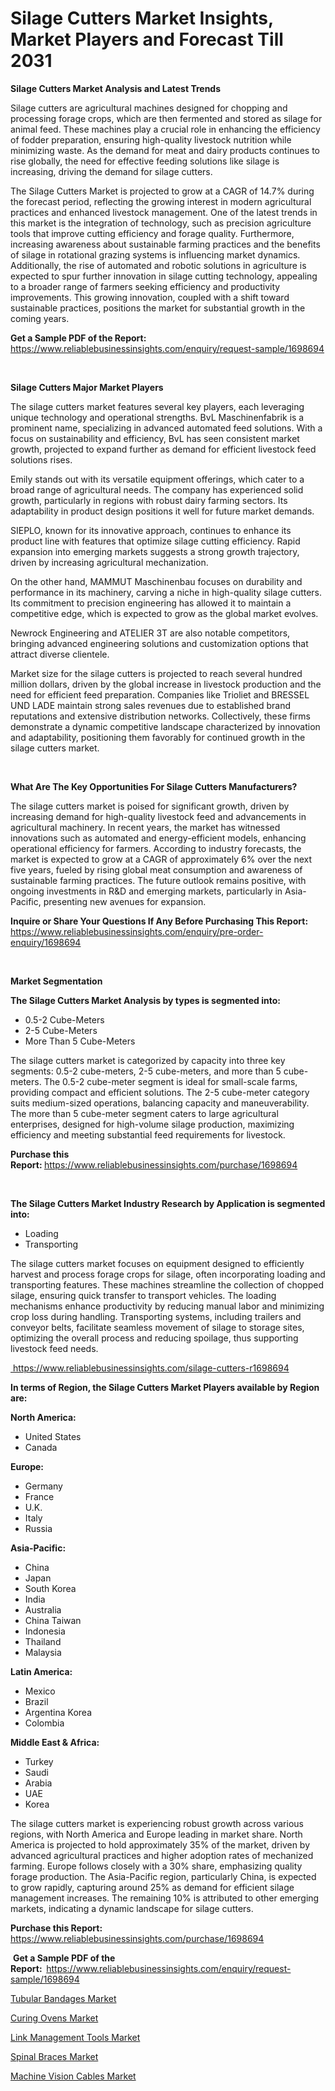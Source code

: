 <p><h1>Silage Cutters Market Insights, Market Players and Forecast Till 2031</h1></p><p><strong>Silage Cutters Market Analysis and Latest Trends</strong></p>
<p><p>Silage cutters are agricultural machines designed for chopping and processing forage crops, which are then fermented and stored as silage for animal feed. These machines play a crucial role in enhancing the efficiency of fodder preparation, ensuring high-quality livestock nutrition while minimizing waste. As the demand for meat and dairy products continues to rise globally, the need for effective feeding solutions like silage is increasing, driving the demand for silage cutters.</p><p>The Silage Cutters Market is projected to grow at a CAGR of 14.7% during the forecast period, reflecting the growing interest in modern agricultural practices and enhanced livestock management. One of the latest trends in this market is the integration of technology, such as precision agriculture tools that improve cutting efficiency and forage quality. Furthermore, increasing awareness about sustainable farming practices and the benefits of silage in rotational grazing systems is influencing market dynamics. Additionally, the rise of automated and robotic solutions in agriculture is expected to spur further innovation in silage cutting technology, appealing to a broader range of farmers seeking efficiency and productivity improvements. This growing innovation, coupled with a shift toward sustainable practices, positions the market for substantial growth in the coming years.</p></p>
<p><strong>Get a Sample PDF of the Report:&nbsp;</strong> <a href="https://www.reliablebusinessinsights.com/enquiry/request-sample/1698694?utm_campaign=75&utm_medium=2&utm_source=Github&utm_content=ia&utm_term=20102024&utm_id=silage-cutters">https://www.reliablebusinessinsights.com/enquiry/request-sample/1698694</a></p>
<p>&nbsp;</p>
<p><strong>Silage Cutters Major Market Players</strong></p>
<p><p>The silage cutters market features several key players, each leveraging unique technology and operational strengths. BvL Maschinenfabrik is a prominent name, specializing in advanced automated feed solutions. With a focus on sustainability and efficiency, BvL has seen consistent market growth, projected to expand further as demand for efficient livestock feed solutions rises.</p><p>Emily stands out with its versatile equipment offerings, which cater to a broad range of agricultural needs. The company has experienced solid growth, particularly in regions with robust dairy farming sectors. Its adaptability in product design positions it well for future market demands.</p><p>SIEPLO, known for its innovative approach, continues to enhance its product line with features that optimize silage cutting efficiency. Rapid expansion into emerging markets suggests a strong growth trajectory, driven by increasing agricultural mechanization.</p><p>On the other hand, MAMMUT Maschinenbau focuses on durability and performance in its machinery, carving a niche in high-quality silage cutters. Its commitment to precision engineering has allowed it to maintain a competitive edge, which is expected to grow as the global market evolves.</p><p>Newrock Engineering and ATELIER 3T are also notable competitors, bringing advanced engineering solutions and customization options that attract diverse clientele.</p><p>Market size for the silage cutters is projected to reach several hundred million dollars, driven by the global increase in livestock production and the need for efficient feed preparation. Companies like Trioliet and BRESSEL UND LADE maintain strong sales revenues due to established brand reputations and extensive distribution networks. Collectively, these firms demonstrate a dynamic competitive landscape characterized by innovation and adaptability, positioning them favorably for continued growth in the silage cutters market.</p></p>
<p>&nbsp;</p>
<p><strong>What Are The Key Opportunities For Silage Cutters Manufacturers?</strong></p>
<p><p>The silage cutters market is poised for significant growth, driven by increasing demand for high-quality livestock feed and advancements in agricultural machinery. In recent years, the market has witnessed innovations such as automated and energy-efficient models, enhancing operational efficiency for farmers. According to industry forecasts, the market is expected to grow at a CAGR of approximately 6% over the next five years, fueled by rising global meat consumption and awareness of sustainable farming practices. The future outlook remains positive, with ongoing investments in R&D and emerging markets, particularly in Asia-Pacific, presenting new avenues for expansion.</p></p>
<p><strong>Inquire or Share Your Questions If Any Before Purchasing This Report:</strong> <a href="https://www.reliablebusinessinsights.com/enquiry/pre-order-enquiry/1698694?utm_campaign=75&utm_medium=2&utm_source=Github&utm_content=ia&utm_term=20102024&utm_id=silage-cutters">https://www.reliablebusinessinsights.com/enquiry/pre-order-enquiry/1698694</a></p>
<p>&nbsp;</p>
<p><strong>Market Segmentation</strong></p>
<p><strong>The Silage Cutters Market Analysis by types is segmented into:</strong></p>
<p><ul><li>0.5-2 Cube-Meters</li><li>2-5 Cube-Meters</li><li>More Than 5 Cube-Meters</li></ul></p>
<p><p>The silage cutters market is categorized by capacity into three key segments: 0.5-2 cube-meters, 2-5 cube-meters, and more than 5 cube-meters. The 0.5-2 cube-meter segment is ideal for small-scale farms, providing compact and efficient solutions. The 2-5 cube-meter category suits medium-sized operations, balancing capacity and maneuverability. The more than 5 cube-meter segment caters to large agricultural enterprises, designed for high-volume silage production, maximizing efficiency and meeting substantial feed requirements for livestock.</p></p>
<p><strong>Purchase this Report:&nbsp;</strong><a href="https://www.reliablebusinessinsights.com/purchase/1698694?utm_campaign=75&utm_medium=2&utm_source=Github&utm_content=ia&utm_term=20102024&utm_id=silage-cutters">https://www.reliablebusinessinsights.com/purchase/1698694</a></p>
<p>&nbsp;</p>
<p><strong>The Silage Cutters Market Industry Research by Application is segmented into:</strong></p>
<p><ul><li>Loading</li><li>Transporting</li></ul></p>
<p><p>The silage cutters market focuses on equipment designed to efficiently harvest and process forage crops for silage, often incorporating loading and transporting features. These machines streamline the collection of chopped silage, ensuring quick transfer to transport vehicles. The loading mechanisms enhance productivity by reducing manual labor and minimizing crop loss during handling. Transporting systems, including trailers and conveyor belts, facilitate seamless movement of silage to storage sites, optimizing the overall process and reducing spoilage, thus supporting livestock feed needs.</p></p>
<p><a href="https://www.reliablebusinessinsights.com/silage-cutters-r1698694?utm_campaign=75&utm_medium=2&utm_source=Github&utm_content=ia&utm_term=20102024&utm_id=silage-cutters">&nbsp;https://www.reliablebusinessinsights.com/silage-cutters-r1698694</a></p>
<p><strong>In terms of Region, the Silage Cutters Market Players available by Region are:</strong></p>
<p>
    <p> <strong> North America: </strong>
        <ul>
            <li>United States</li>
            <li>Canada</li>
        </ul>
        </p> 
    <p> <strong> Europe: </strong>
        <ul>
            <li>Germany</li>
            <li>France</li>
            <li>U.K.</li>
            <li>Italy</li>
            <li>Russia</li>
        </ul>
        </p> 
    <p> <strong> Asia-Pacific: </strong>
        <ul>
            <li>China</li>
            <li>Japan</li>
            <li>South Korea</li>
            <li>India</li>
            <li>Australia</li>
            <li>China Taiwan</li>
            <li>Indonesia</li>
            <li>Thailand</li>
            <li>Malaysia</li>
        </ul>
        </p> 
    <p> <strong> Latin America: </strong>
        <ul>
            <li>Mexico</li>
            <li>Brazil</li>
            <li>Argentina Korea</li>
            <li>Colombia</li>
        </ul>
        </p> 
    <p> <strong> Middle East & Africa: </strong>
        <ul>
            <li>Turkey</li>
            <li>Saudi</li>
            <li>Arabia</li>
            <li>UAE</li>
            <li>Korea</li>
        </ul>
    </p>
    </p>
<p><p>The silage cutters market is experiencing robust growth across various regions, with North America and Europe leading in market share. North America is projected to hold approximately 35% of the market, driven by advanced agricultural practices and higher adoption rates of mechanized farming. Europe follows closely with a 30% share, emphasizing quality forage production. The Asia-Pacific region, particularly China, is expected to grow rapidly, capturing around 25% as demand for efficient silage management increases. The remaining 10% is attributed to other emerging markets, indicating a dynamic landscape for silage cutters.</p></p>
<p><strong>Purchase this Report: </strong><a href="https://www.reliablebusinessinsights.com/purchase/1698694?utm_campaign=75&utm_medium=2&utm_source=Github&utm_content=ia&utm_term=20102024&utm_id=silage-cutters">https://www.reliablebusinessinsights.com/purchase/1698694</a></p>
<p>&nbsp;<strong>Get a Sample PDF of the Report:&nbsp;&nbsp;</strong><a href="https://www.reliablebusinessinsights.com/enquiry/request-sample/1698694?utm_campaign=75&utm_medium=2&utm_source=Github&utm_content=ia&utm_term=20102024&utm_id=silage-cutters">https://www.reliablebusinessinsights.com/enquiry/request-sample/1698694</a></p>
<p><strong></strong></p>
<p><p><a href="https://www.linkedin.com/pulse/tubular-bandages-market-evolution-global-trends-regional-dynamics-4cvwc?utm_campaign=75&utm_medium=2&utm_source=Github&utm_content=ia&utm_term=20102024&utm_id=silage-cutters">Tubular Bandages Market</a></p><p><a href="https://issuu.com/reportprime-2/docs/curing-ovens-market-size-2030.pptx_0d2ab0e9ed2812?utm_campaign=75&utm_medium=2&utm_source=Github&utm_content=ia&utm_term=20102024&utm_id=silage-cutters">Curing Ovens Market</a></p><p><a href="https://github.com/erskinemm93/Market-Research-Report-List-1/blob/main/link-management-tools-market.md?utm_campaign=75&utm_medium=2&utm_source=Github&utm_content=ia&utm_term=20102024&utm_id=silage-cutters">Link Management Tools Market</a></p><p><a href="https://www.linkedin.com/pulse/spinal-braces-market-growth-segmentation-regional-analysis-tx5cc?utm_campaign=75&utm_medium=2&utm_source=Github&utm_content=ia&utm_term=20102024&utm_id=silage-cutters">Spinal Braces Market</a></p><p><a href="https://issuu.com/reportprime-2/docs/machine-vision-cables-market-size-2_55310e939a251d?utm_campaign=75&utm_medium=2&utm_source=Github&utm_content=ia&utm_term=20102024&utm_id=silage-cutters">Machine Vision Cables Market</a></p></p>